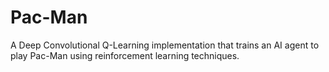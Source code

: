 # Pac-Man
A Deep Convolutional Q-Learning implementation that trains an AI agent to play Pac-Man using reinforcement learning techniques.
